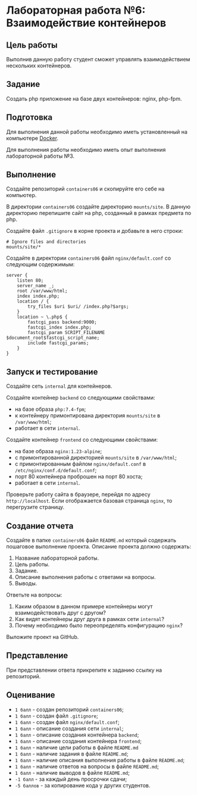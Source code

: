 # Лабораторная работа №6: Взаимодействие контейнеров

## Цель работы

Выполнив данную работу студент сможет управлять взаимодействием нескольких контейнеров.

## Задание

Создать php приложение на базе двух контейнеров: nginx, php-fpm.

## Подготовка

Для выполнения данной работы необходимо иметь установленный на компьютере [Docker](https://www.docker.com/).

Для выполнения работы необходимо иметь опыт выполнения лабораторной работы №3.

## Выполнение

Создайте репозиторий `containers06` и скопируйте его себе на компьютер.

В директории `containers06` создайте директорию `mounts/site`. В данную директорию перепишите сайт на php, созданный в рамках предмета по php.

Создайте файл `.gitignore` в корне проекта и добавьте в него строки:

```gitignore
# Ignore files and directories
mounts/site/*
```

Создайте в директории `containers06` файл `nginx/default.conf` со следующим содержимым:

```nginx
server {
    listen 80;
    server_name _;
    root /var/www/html;
    index index.php;
    location / {
        try_files $uri $uri/ /index.php?$args;
    }
    location ~ \.php$ {
        fastcgi_pass backend:9000;
        fastcgi_index index.php;
        fastcgi_param SCRIPT_FILENAME $document_root$fastcgi_script_name;
        include fastcgi_params;
    }
}
```

## Запуск и тестирование

Создайте сеть `internal` для контейнеров.

Создайте контейнер `backend` со следующими свойствами:

- на базе образа `php:7.4-fpm`;
- к контейнеру примонтирована директория `mounts/site` в `/var/www/html`;
- работает в сети `internal`.

Создайте контейнер `frontend` со следующими свойствами:

- на базе образа `nginx:1.23-alpine`;
- с примонтированной директорией `mounts/site` в `/var/www/html`;
- с примонтированным файлом `nginx/default.conf` в `/etc/nginx/conf.d/default.conf`;
- порт 80 контейнера проброшен на порт 80 хоста;
- работает в сети `internal`.

Проверьте работу сайта в браузере, перейдя по адресу `http://localhost`. Если отображается базовая страница `nginx`, то перегрузите страницу.

## Создание отчета

Создайте в папке `containers06` файл `README.md` который содержать пошаговое выполнение проекта. Описание проекта должно содержать:

1. Название лабораторной работы.
2. Цель работы.
3. Задание.
4. Описание выполнения работы с ответами на вопросы.
5. Выводы.

Ответьте на вопросы:

1. Каким образом в данном примере контейнеры могут взаимодействовать друг с другом?
2. Как видят контейнеры друг друга в рамках сети `internal`?
3. Почему необходимо было переопределять конфигурацию `nginx`?

Выложите проект на GitHub.

## Представление

При представлении ответа прикрепите к заданию ссылку на репозиторий.

## Оценивание

- `1 балл` - создан репозиторий `containers06`;
- `1 балл` - создан файл `.gitignore`;
- `1 балл` - создан файл `nginx/default.conf`;
- `1 балл` - описание создания сети `internal`;
- `1 балл` - описание создания контейнера `backend`;
- `1 балл` - описание создания контейнера `frontend`;
- `1 балл` - наличие цели работы в файле `README.md`
- `1 балл` - наличие задания в файле `README.md`;
- `1 балл` - наличие описания выполнения работы в файле `README.md`;
- `1 балл` - наличие ответов на вопросы в файле `README.md`;
- `1 балл` - наличие выводов в файле `README.md`;
- `-1 балл` - за каждый день просрочки сдачи;
- `-5 баллов` - за копирование кода у других студентов.
